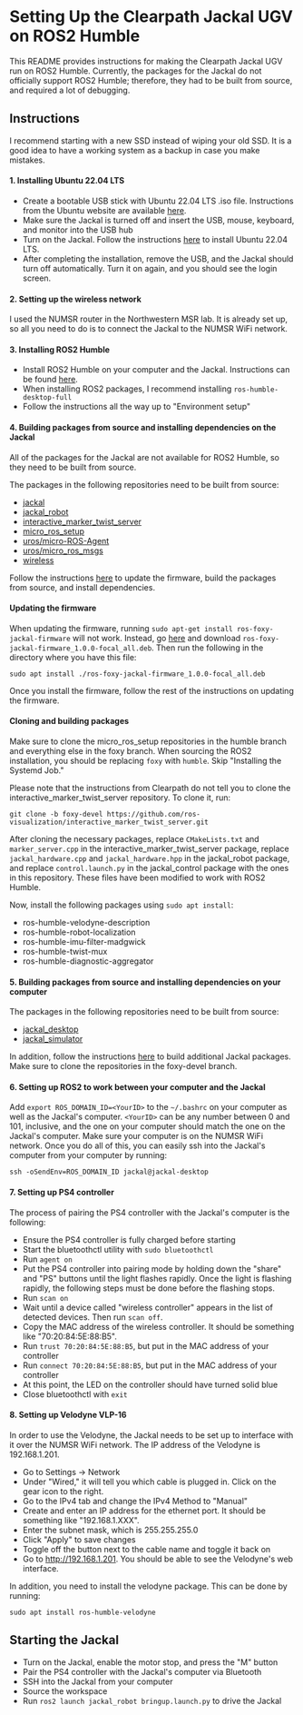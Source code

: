 # Setting Up the Clearpath Jackal UGV on ROS2 Humble
This README provides instructions for making the Clearpath Jackal UGV run on ROS2 Humble. Currently, the packages for the Jackal do not officially support ROS2 Humble; therefore, they had to be built from source, and required a lot of debugging.
## Instructions
I recommend starting with a new SSD instead of wiping your old SSD. It is a good idea to have a working system as a backup in case you make mistakes.
#### 1. Installing Ubuntu 22.04 LTS
* Create a bootable USB stick with Ubuntu 22.04 LTS .iso file. Instructions from the Ubuntu website are available [here](https://ubuntu.com/tutorials/create-a-usb-stick-on-ubuntu#1-overview).
* Make sure the Jackal is turned off and insert the USB, mouse, keyboard, and monitor into the USB hub
* Turn on the Jackal. Follow the instructions [here](https://ubuntu.com/tutorials/install-ubuntu-desktop#4-boot-from-usb-flash-drive) to install Ubuntu 22.04 LTS.
* After completing the installation, remove the USB, and the Jackal should turn off automatically. Turn it on again, and you should see the login screen.

#### 2. Setting up the wireless network
I used the NUMSR router in the Northwestern MSR lab. It is already set up, so all you need to do is to connect the Jackal to the NUMSR WiFi network.
#### 3. Installing ROS2 Humble
* Install ROS2 Humble on your computer and the Jackal. Instructions can be found [here](https://docs.ros.org/en/humble/Installation/Ubuntu-Install-Debians.html). 
* When installing ROS2 packages, I recommend installing `ros-humble-desktop-full`
* Follow the instructions all the way up to "Environment setup"

#### 4. Building packages from source and installing dependencies on the Jackal
All of the packages for the Jackal are not available for ROS2 Humble, so they need to be built from source.

The packages in the following repositories need to be built from source:
* [jackal](https://github.com/jackal/jackal/tree/foxy-devel)
* [jackal_robot](https://github.com/jackal/jackal_robot/tree/foxy-devel)
* [interactive_marker_twist_server](https://github.com/ros-visualization/interactive_marker_twist_server)
* [micro_ros_setup](https://github.com/micro-ROS/micro_ros_setup)
* [uros/micro-ROS-Agent](https://github.com/micro-ROS/micro-ROS-Agent)
* [uros/micro_ros_msgs](https://github.com/micro-ROS/micro_ros_msgs)
* [wireless](https://github.com/clearpathrobotics/wireless/tree/foxy-devel)

Follow the instructions [here](https://www.clearpathrobotics.com/assets/guides/foxy/jackal/JackalInstallRobotSoftware.html) to update the firmware, build the packages from source, and install dependencies. 

#### Updating the firmware
When updating the firmware, running `sudo apt-get install ros-foxy-jackal-firmware` will not work. Instead, go [here](https://packages.clearpathrobotics.com/stable/ubuntu/pool/main/j/jackal-firmware/) and download `ros-foxy-jackal-firmware_1.0.0-focal_all.deb`. Then run the following in the directory where you have this file:
```
sudo apt install ./ros-foxy-jackal-firmware_1.0.0-focal_all.deb
```
Once you install the firmware, follow the rest of the instructions on updating the firmware.
#### Cloning and building packages
Make sure to clone the micro_ros_setup repositories in the humble branch and everything else in the foxy branch. When sourcing the ROS2 installation, you should be replacing `foxy` with `humble`. Skip "Installing the Systemd Job."

Please note that the instructions from Clearpath do not tell you to clone the interactive_marker_twist_server repository. To clone it, run:
```
git clone -b foxy-devel https://github.com/ros-visualization/interactive_marker_twist_server.git
```
After cloning the necessary packages, replace `CMakeLists.txt` and `marker_server.cpp` in the interactive_marker_twist_server package, replace `jackal_hardware.cpp` and `jackal_hardware.hpp` in the jackal_robot package, and replace `control.launch.py` in the jackal_control package with the ones in this repository. These files have been modified to work with ROS2 Humble.

Now, install the following packages using `sudo apt install`:
* ros-humble-velodyne-description
* ros-humble-robot-localization
* ros-humble-imu-filter-madgwick
* ros-humble-twist-mux
* ros-humble-diagnostic-aggregator

#### 5. Building packages from source and installing dependencies on your computer
The packages in the following repositories need to be built from source:
* [jackal_desktop](https://github.com/jackal/jackal_desktop/tree/foxy-devel)
* [jackal_simulator](https://github.com/jackal/jackal_simulator/tree/foxy-devel)

In addition, follow the instructions [here](https://www.clearpathrobotics.com/assets/guides/foxy/jackal/JackalInstallDesktopSoftware.html) to build additional Jackal packages. Make sure to clone the repositories in the foxy-devel branch.
#### 6. Setting up ROS2 to work between your computer and the Jackal
Add `export ROS_DOMAIN_ID=<YourID>` to the `~/.bashrc` on your computer as well as the Jackal's computer. `<YourID>` can be any number between 0 and 101, inclusive, and the one on your computer should match the one on the Jackal's computer. Make sure your computer is on the NUMSR WiFi network. Once you do all of this, you can easily ssh into the Jackal's computer from your computer by running:
```
ssh -oSendEnv=ROS_DOMAIN_ID jackal@jackal-desktop
```
#### 7. Setting up PS4 controller
The process of pairing the PS4 controller with the Jackal's computer is the following:
* Ensure the PS4 controller is fully charged before starting
* Start the bluetoothctl utility with `sudo bluetoothctl`
* Run `agent on`
* Put the PS4 controller into pairing mode by holding down the "share" and "PS" buttons until the light flashes rapidly. Once the light is flashing rapidly, the following steps must be done before the flashing stops.
* Run `scan on`
* Wait until a device called "wireless controller" appears in the list of detected devices. Then run `scan off`.
* Copy the MAC address of the wireless controller. It should be something like "70:20:84:5E:88:B5".
* Run `trust 70:20:84:5E:88:B5`, but put in the MAC address of your controller
* Run `connect 70:20:84:5E:88:B5`, but put in the MAC address of your controller
* At this point, the LED on the controller should have turned solid blue
* Close bluetoothctl with `exit`

#### 8. Setting up Velodyne VLP-16
In order to use the Velodyne, the Jackal needs to be set up to interface with it over the NUMSR WiFi network. The IP address of the Velodyne is 192.168.1.201.
* Go to Settings -> Network
* Under "Wired," it will tell you which cable is plugged in. Click on the gear icon to the right.
* Go to the IPv4 tab and change the IPv4 Method to "Manual"
* Create and enter an IP address for the ethernet port. It should be something like "192.168.1.XXX".
* Enter the subnet mask, which is 255.255.255.0
* Click "Apply" to save changes
* Toggle off the button next to the cable name and toggle it back on
* Go to http://192.168.1.201. You should be able to see the Velodyne's web interface.

In addition, you need to install the velodyne package. This can be done by running:
```
sudo apt install ros-humble-velodyne
```
## Starting the Jackal
* Turn on the Jackal, enable the motor stop, and press the "M" button
* Pair the PS4 controller with the Jackal's computer via Bluetooth
* SSH into the Jackal from your computer
* Source the workspace
* Run `ros2 launch jackal_robot bringup.launch.py` to drive the Jackal